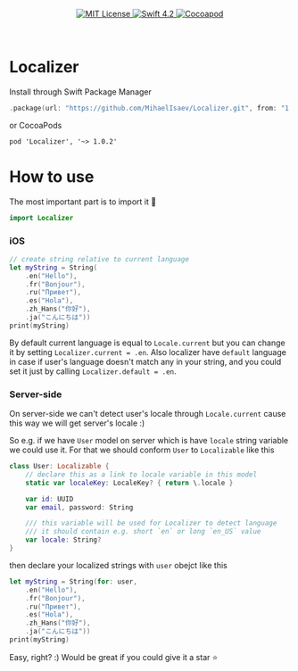 <p align="center">
    <a href="LICENSE">
        <img src="https://img.shields.io/badge/license-MIT-brightgreen.svg" alt="MIT License">
    </a>
    <a href="https://swift.org">
        <img src="https://img.shields.io/badge/swift-4.2-brightgreen.svg" alt="Swift 4.2">
    </a>
    <a href="https://cocoapods.org/pods/Localizer-Plus">
        <img src="https://img.shields.io/cocoapods/v/Localizer.svg" alt="Cocoapod">
    </a>
</p>

<br>

# Localizer

Install through Swift Package Manager

```swift
.package(url: "https://github.com/MihaelIsaev/Localizer.git", from: "1.0.2")
```

or CocoaPods

```
pod 'Localizer', '~> 1.0.2'
```

# How to use

The most important part is to import it 🚀
```swift
import Localizer
```

### iOS

```swift
// create string relative to current language
let myString = String(
    .en("Hello"),
    .fr("Bonjour"),
    .ru("Привет"),
    .es("Hola"),
    .zh_Hans("你好"),
    .ja("こんにちは"))
print(myString)
```

By default current language is equal to `Locale.current` but you can change it by setting `Localizer.current = .en`.
Also localizer have `default` language in case if user's language doesn't match any in your string, and you could set it just by calling `Localizer.default = .en`.

### Server-side

On server-side we can't detect user's locale through `Locale.current` cause this way we will get server's locale :)

So e.g. if we have `User` model on server which is have `locale` string variable we could use it. For that we should conform `User` to `Localizable` like this

```swift
class User: Localizable {
    // declare this as a link to locale variable in this model
    static var localeKey: LocaleKey? { return \.locale }

    var id: UUID
    var email, password: String

    /// this variable will be used for Localizer to detect language
    /// it should contain e.g. short `en` or long `en_US` value
    var locale: String?
}
```
then declare your localized strings with `user` obejct like this
```swift
let myString = String(for: user,
    .en("Hello"),
    .fr("Bonjour"),
    .ru("Привет"),
    .es("Hola"),
    .zh_Hans("你好"),
    .ja("こんにちは"))
print(myString)
```

Easy, right? :) Would be great if you could give it a star ⭐️
